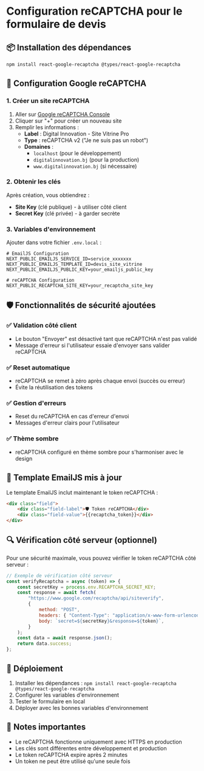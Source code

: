 # Configuration reCAPTCHA pour le formulaire de devis

## 📦 Installation des dépendances

```bash
npm install react-google-recaptcha @types/react-google-recaptcha
```

## 🔧 Configuration Google reCAPTCHA

### 1. Créer un site reCAPTCHA

1. Aller sur [Google reCAPTCHA Console](https://www.google.com/recaptcha/admin)
2. Cliquer sur "+" pour créer un nouveau site
3. Remplir les informations :
    - **Label** : Digital Innovation - Site Vitrine Pro
    - **Type** : reCAPTCHA v2 ("Je ne suis pas un robot")
    - **Domaines** :
        - `localhost` (pour le développement)
        - `digitalinnovation.bj` (pour la production)
        - `www.digitalinnovation.bj` (si nécessaire)

### 2. Obtenir les clés

Après création, vous obtiendrez :

-   **Site Key** (clé publique) - à utiliser côté client
-   **Secret Key** (clé privée) - à garder secrète

### 3. Variables d'environnement

Ajouter dans votre fichier `.env.local` :

```env
# EmailJS Configuration
NEXT_PUBLIC_EMAILJS_SERVICE_ID=service_xxxxxxx
NEXT_PUBLIC_EMAILJS_TEMPLATE_ID=devis_site_vitrine
NEXT_PUBLIC_EMAILJS_PUBLIC_KEY=your_emailjs_public_key

# reCAPTCHA Configuration
NEXT_PUBLIC_RECAPTCHA_SITE_KEY=your_recaptcha_site_key
```

## 🛡️ Fonctionnalités de sécurité ajoutées

### ✅ Validation côté client

-   Le bouton "Envoyer" est désactivé tant que reCAPTCHA n'est pas validé
-   Message d'erreur si l'utilisateur essaie d'envoyer sans valider reCAPTCHA

### ✅ Reset automatique

-   reCAPTCHA se remet à zéro après chaque envoi (succès ou erreur)
-   Évite la réutilisation des tokens

### ✅ Gestion d'erreurs

-   Reset du reCAPTCHA en cas d'erreur d'envoi
-   Messages d'erreur clairs pour l'utilisateur

### ✅ Thème sombre

-   reCAPTCHA configuré en thème sombre pour s'harmoniser avec le design

## 📧 Template EmailJS mis à jour

Le template EmailJS inclut maintenant le token reCAPTCHA :

```html
<div class="field">
    <div class="field-label">🛡️ Token reCAPTCHA</div>
    <div class="field-value">{{recaptcha_token}}</div>
</div>
```

## 🔍 Vérification côté serveur (optionnel)

Pour une sécurité maximale, vous pouvez vérifier le token reCAPTCHA côté serveur :

```javascript
// Exemple de vérification côté serveur
const verifyRecaptcha = async (token) => {
    const secretKey = process.env.RECAPTCHA_SECRET_KEY;
    const response = await fetch(
        "https://www.google.com/recaptcha/api/siteverify",
        {
            method: "POST",
            headers: { "Content-Type": "application/x-www-form-urlencoded" },
            body: `secret=${secretKey}&response=${token}`,
        }
    );
    const data = await response.json();
    return data.success;
};
```

## 🚀 Déploiement

1. Installer les dépendances : `npm install react-google-recaptcha @types/react-google-recaptcha`
2. Configurer les variables d'environnement
3. Tester le formulaire en local
4. Déployer avec les bonnes variables d'environnement

## 📝 Notes importantes

-   Le reCAPTCHA fonctionne uniquement avec HTTPS en production
-   Les clés sont différentes entre développement et production
-   Le token reCAPTCHA expire après 2 minutes
-   Un token ne peut être utilisé qu'une seule fois
